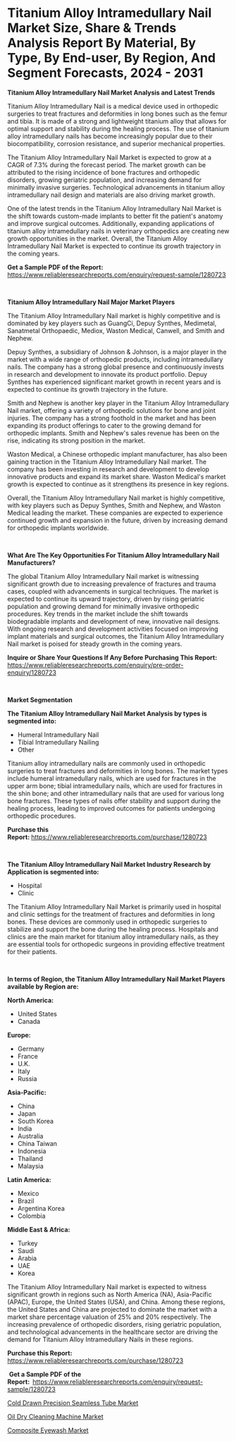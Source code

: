<p><h1>Titanium Alloy Intramedullary Nail Market Size, Share & Trends Analysis Report By Material, By Type, By End-user, By Region, And Segment Forecasts, 2024 - 2031</h1></p><p><strong>Titanium Alloy Intramedullary Nail Market Analysis and Latest Trends</strong></p>
<p><p>Titanium Alloy Intramedullary Nail is a medical device used in orthopedic surgeries to treat fractures and deformities in long bones such as the femur and tibia. It is made of a strong and lightweight titanium alloy that allows for optimal support and stability during the healing process. The use of titanium alloy intramedullary nails has become increasingly popular due to their biocompatibility, corrosion resistance, and superior mechanical properties.</p><p>The Titanium Alloy Intramedullary Nail Market is expected to grow at a CAGR of 7.3% during the forecast period. The market growth can be attributed to the rising incidence of bone fractures and orthopedic disorders, growing geriatric population, and increasing demand for minimally invasive surgeries. Technological advancements in titanium alloy intramedullary nail design and materials are also driving market growth.</p><p>One of the latest trends in the Titanium Alloy Intramedullary Nail Market is the shift towards custom-made implants to better fit the patient's anatomy and improve surgical outcomes. Additionally, expanding applications of titanium alloy intramedullary nails in veterinary orthopedics are creating new growth opportunities in the market. Overall, the Titanium Alloy Intramedullary Nail Market is expected to continue its growth trajectory in the coming years.</p></p>
<p><strong>Get a Sample PDF of the Report:&nbsp;</strong> <a href="https://www.reliableresearchreports.com/enquiry/request-sample/1280723">https://www.reliableresearchreports.com/enquiry/request-sample/1280723</a></p>
<p>&nbsp;</p>
<p><strong>Titanium Alloy Intramedullary Nail Major Market Players</strong></p>
<p><p>The Titanium Alloy Intramedullary Nail market is highly competitive and is dominated by key players such as GuangCi, Depuy Synthes, Medimetal, Sanatmetal Orthopaedic, Mediox, Waston Medical, Canwell, and Smith and Nephew.</p><p>Depuy Synthes, a subsidiary of Johnson & Johnson, is a major player in the market with a wide range of orthopedic products, including intramedullary nails. The company has a strong global presence and continuously invests in research and development to innovate its product portfolio. Depuy Synthes has experienced significant market growth in recent years and is expected to continue its growth trajectory in the future.</p><p>Smith and Nephew is another key player in the Titanium Alloy Intramedullary Nail market, offering a variety of orthopedic solutions for bone and joint injuries. The company has a strong foothold in the market and has been expanding its product offerings to cater to the growing demand for orthopedic implants. Smith and Nephew's sales revenue has been on the rise, indicating its strong position in the market.</p><p>Waston Medical, a Chinese orthopedic implant manufacturer, has also been gaining traction in the Titanium Alloy Intramedullary Nail market. The company has been investing in research and development to develop innovative products and expand its market share. Waston Medical's market growth is expected to continue as it strengthens its presence in key regions.</p><p>Overall, the Titanium Alloy Intramedullary Nail market is highly competitive, with key players such as Depuy Synthes, Smith and Nephew, and Waston Medical leading the market. These companies are expected to experience continued growth and expansion in the future, driven by increasing demand for orthopedic implants worldwide.</p></p>
<p>&nbsp;</p>
<p><strong>What Are The Key Opportunities For Titanium Alloy Intramedullary Nail Manufacturers?</strong></p>
<p><p>The global Titanium Alloy Intramedullary Nail market is witnessing significant growth due to increasing prevalence of fractures and trauma cases, coupled with advancements in surgical techniques. The market is expected to continue its upward trajectory, driven by rising geriatric population and growing demand for minimally invasive orthopedic procedures. Key trends in the market include the shift towards biodegradable implants and development of new, innovative nail designs. With ongoing research and development activities focused on improving implant materials and surgical outcomes, the Titanium Alloy Intramedullary Nail market is poised for steady growth in the coming years.</p></p>
<p><strong>Inquire or Share Your Questions If Any Before Purchasing This Report:</strong> <a href="https://www.reliableresearchreports.com/enquiry/pre-order-enquiry/1280723">https://www.reliableresearchreports.com/enquiry/pre-order-enquiry/1280723</a></p>
<p>&nbsp;</p>
<p><strong>Market Segmentation</strong></p>
<p><strong>The Titanium Alloy Intramedullary Nail Market Analysis by types is segmented into:</strong></p>
<p><ul><li>Humeral Intramedullary Nail</li><li>Tibial Intramedullary Nailing</li><li>Other</li></ul></p>
<p><p>Titanium alloy intramedullary nails are commonly used in orthopedic surgeries to treat fractures and deformities in long bones. The market types include humeral intramedullary nails, which are used for fractures in the upper arm bone; tibial intramedullary nails, which are used for fractures in the shin bone; and other intramedullary nails that are used for various long bone fractures. These types of nails offer stability and support during the healing process, leading to improved outcomes for patients undergoing orthopedic procedures.</p></p>
<p><strong>Purchase this Report:&nbsp;</strong><a href="https://www.reliableresearchreports.com/purchase/1280723">https://www.reliableresearchreports.com/purchase/1280723</a></p>
<p>&nbsp;</p>
<p><strong>The Titanium Alloy Intramedullary Nail Market Industry Research by Application is segmented into:</strong></p>
<p><ul><li>Hospital</li><li>Clinic</li></ul></p>
<p><p>The Titanium Alloy Intramedullary Nail Market is primarily used in hospital and clinic settings for the treatment of fractures and deformities in long bones. These devices are commonly used in orthopedic surgeries to stabilize and support the bone during the healing process. Hospitals and clinics are the main market for titanium alloy intramedullary nails, as they are essential tools for orthopedic surgeons in providing effective treatment for their patients.</p></p>
<p>&nbsp;</p>
<p><strong>In terms of Region, the Titanium Alloy Intramedullary Nail Market Players available by Region are:</strong></p>
<p>
    <p> <strong> North America: </strong>
        <ul>
            <li>United States</li>
            <li>Canada</li>
        </ul>
        </p> 
    <p> <strong> Europe: </strong>
        <ul>
            <li>Germany</li>
            <li>France</li>
            <li>U.K.</li>
            <li>Italy</li>
            <li>Russia</li>
        </ul>
        </p> 
    <p> <strong> Asia-Pacific: </strong>
        <ul>
            <li>China</li>
            <li>Japan</li>
            <li>South Korea</li>
            <li>India</li>
            <li>Australia</li>
            <li>China Taiwan</li>
            <li>Indonesia</li>
            <li>Thailand</li>
            <li>Malaysia</li>
        </ul>
        </p> 
    <p> <strong> Latin America: </strong>
        <ul>
            <li>Mexico</li>
            <li>Brazil</li>
            <li>Argentina Korea</li>
            <li>Colombia</li>
        </ul>
        </p> 
    <p> <strong> Middle East & Africa: </strong>
        <ul>
            <li>Turkey</li>
            <li>Saudi</li>
            <li>Arabia</li>
            <li>UAE</li>
            <li>Korea</li>
        </ul>
    </p>
    </p>
<p><p>The Titanium Alloy Intramedullary Nail market is expected to witness significant growth in regions such as North America (NA), Asia-Pacific (APAC), Europe, the United States (USA), and China. Among these regions, the United States and China are projected to dominate the market with a market share percentage valuation of 25% and 20% respectively. The increasing prevalence of orthopedic disorders, rising geriatric population, and technological advancements in the healthcare sector are driving the demand for Titanium Alloy Intramedullary Nails in these regions.</p></p>
<p><strong>Purchase this Report: </strong><a href="https://www.reliableresearchreports.com/purchase/1280723">https://www.reliableresearchreports.com/purchase/1280723</a></p>
<p>&nbsp;<strong>Get a Sample PDF of the Report:&nbsp;&nbsp;</strong><a href="https://www.reliableresearchreports.com/enquiry/request-sample/1280723">https://www.reliableresearchreports.com/enquiry/request-sample/1280723</a></p>
<p><strong></strong></p>
<p><p><a href="https://github.com/mharielmesa/Market-Research-Report-List-2/blob/main/cold-drawn-precision-seamless-tube-market.md">Cold Drawn Precision Seamless Tube Market</a></p><p><a href="https://github.com/moyahfrancoestellec51j635wcx/Market-Research-Report-List-1/blob/main/oil-dry-cleaning-machine-market.md">Oil Dry Cleaning Machine Market</a></p><p><a href="https://github.com/suaretopek9/Market-Research-Report-List-1/blob/main/composite-eyewash-market.md">Composite Eyewash Market</a></p></p>